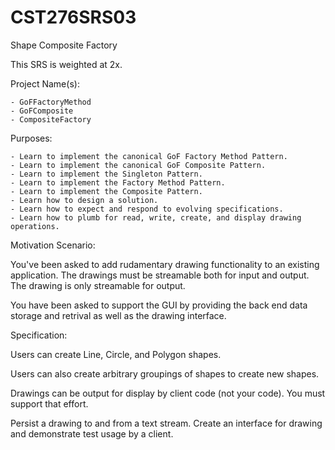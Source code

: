 # CST276SRS03
Shape Composite Factory  

This SRS is weighted at 2x. 

Project Name(s):  

    - GoFFactoryMethod  
    - GoFComposite  
    - CompositeFactory  

Purposes:  

    - Learn to implement the canonical GoF Factory Method Pattern.  
    - Learn to implement the canonical GoF Composite Pattern.  
    - Learn to implement the Singleton Pattern.  
    - Learn to implement the Factory Method Pattern.  
    - Learn to implement the Composite Pattern.  
    - Learn how to design a solution.  
    - Learn how to expect and respond to evolving specifications.  
    - Learn how to plumb for read, write, create, and display drawing operations.  

Motivation Scenario:  
    
You've been asked to add rudamentary drawing functionality to an existing application. The drawings must be streamable both for input and output. The drawing is only streamable for output.  

You have been asked to support the GUI by providing the back end data storage and retrival as well as the drawing interface.  

Specification:  

Users can create Line, Circle, and Polygon shapes.  

Users can also create arbitrary groupings of shapes to create new shapes.  

Drawings can be output for display by client code (not your code). You must support that effort.  

Persist a drawing to and from a text stream. Create an interface for drawing and demonstrate test usage by a client.  

###

